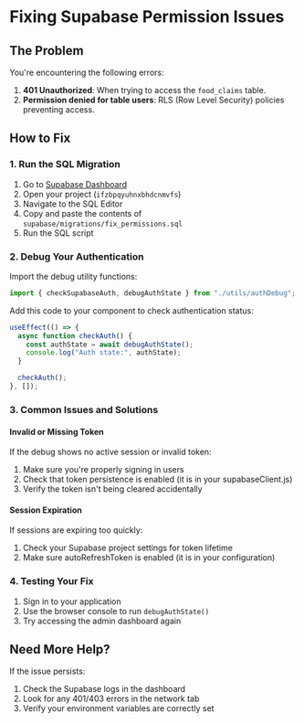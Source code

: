 # Fixing Supabase Permission Issues

## The Problem

You're encountering the following errors:

1. **401 Unauthorized**: When trying to access the `food_claims` table.
2. **Permission denied for table users**: RLS (Row Level Security) policies preventing access.

## How to Fix

### 1. Run the SQL Migration

1. Go to [Supabase Dashboard](https://app.supabase.com)
2. Open your project (`ifzbpqyuhnxbhdcnmvfs`)
3. Navigate to the SQL Editor
4. Copy and paste the contents of `supabase/migrations/fix_permissions.sql`
5. Run the SQL script

### 2. Debug Your Authentication

Import the debug utility functions:

```javascript
import { checkSupabaseAuth, debugAuthState } from "./utils/authDebug";
```

Add this code to your component to check authentication status:

```javascript
useEffect(() => {
  async function checkAuth() {
    const authState = await debugAuthState();
    console.log("Auth state:", authState);
  }

  checkAuth();
}, []);
```

### 3. Common Issues and Solutions

#### Invalid or Missing Token

If the debug shows no active session or invalid token:

1. Make sure you're properly signing in users
2. Check that token persistence is enabled (it is in your supabaseClient.js)
3. Verify the token isn't being cleared accidentally

#### Session Expiration

If sessions are expiring too quickly:

1. Check your Supabase project settings for token lifetime
2. Make sure autoRefreshToken is enabled (it is in your configuration)

### 4. Testing Your Fix

1. Sign in to your application
2. Use the browser console to run `debugAuthState()`
3. Try accessing the admin dashboard again

## Need More Help?

If the issue persists:

1. Check the Supabase logs in the dashboard
2. Look for any 401/403 errors in the network tab
3. Verify your environment variables are correctly set
